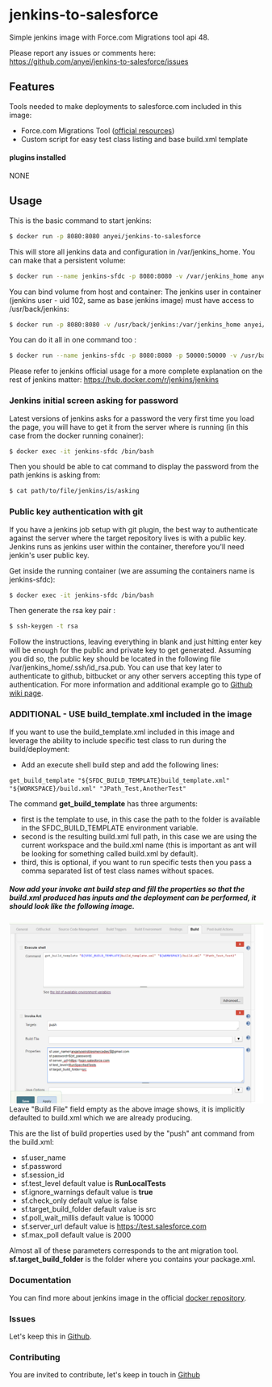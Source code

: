 # jenkins-to-salesforce

Simple jenkins image with Force.com Migrations tool api 48.

Please report any issues or comments here:
https://github.com/anyei/jenkins-to-salesforce/issues

## Features
Tools needed to make deployments to salesforce.com included in this image:
* Force.com Migrations Tool ([official resources]( https://developer.salesforce.com/page/Force.com_Migration_Tool ))
* Custom script for easy test class listing and base build.xml template

#### plugins installed
NONE

## Usage

This is the basic command to start jenkins:
```sh
$ docker run -p 8080:8080 anyei/jenkins-to-salesforce
```
This will store all jenkins data and configuration in /var/jenkins_home. You can make that a persistent volume:

```sh
$ docker run --name jenkins-sfdc -p 8080:8080 -v /var/jenkins_home anyei/jenkins-to-salesforce
```

You can bind volume from host and container: 
The jenkins user in container (jenkins user - uid 102, same as base jenkins image) must have access to /usr/back/jenkins:

```sh
$ docker run -p 8080:8080 -v /usr/back/jenkins:/var/jenkins_home anyei/jenkins-to-salesforce
```

You can do it all in one command too : 
```sh
$ docker run --name jenkins-sfdc -p 8080:8080 -p 50000:50000 -v /usr/back/jenkins:/var/jenkins_home -d anyei/jenkins-to-salesforce
```

Please refer to jenkins official usage for a more complete explanation on the rest of jenkins matter: https://hub.docker.com/r/jenkins/jenkins

### Jenkins initial screen asking for password
Latest versions of jenkins asks for a password the very first time you load the page, you will have to get it from the server where is running (in this case from the docker running conainer):
```sh
$ docker exec -it jenkins-sfdc /bin/bash
```
Then you should be able to cat command to display the password from the path jenkins is asking from:
```sh
$ cat path/to/file/jenkins/is/asking
```

### Public key authentication with git
If you have a jenkins job setup with git plugin, the best way to authenticate against the server where the target repository lives is with a public key. Jenkins runs as jenkins user within the container, therefore you'll need jenkin's user public key.

Get inside the running container (we are assuming the containers name is jenkins-sfdc):
```sh
$ docker exec -it jenkins-sfdc /bin/bash 
```
Then generate the rsa key pair :
```sh
$ ssh-keygen -t rsa 
```
Follow the instructions, leaving everything in blank and just hitting enter key will be enough for the public and private key to get generated. Assuming you did so, the public key should be located in the following file /var/jenkins_home/.ssh/id_rsa.pub. You can use that key later to authenticate to github, bitbucket or any other servers accepting this type of authentication. For more information and additional example go to [Github wiki page](https://github.com/anyei/jenkins-to-salesforce/wiki).

### ADDITIONAL - USE build_template.xml included in the image

If you want to use the build_template.xml included in this image and leverage the ability to include specific test class to run during the build/deployment:
* Add an execute shell build step and add the following lines:
```
get_build_template "${SFDC_BUILD_TEMPLATE}build_template.xml" "${WORKSPACE}/build.xml" "JPath_Test,AnotherTest"
```

The command **get_build_template** has three arguments:
* first is the template to use, in this case the path to the folder is available in the SFDC_BUILD_TEMPLATE environment variable.
* second is the resulting build.xml full path, in this case we are using the current workspace and the build.xml name (this is important as ant will be looking for something called build.xml by default).
* third, this is optional, if you want to run specific tests then you pass a comma separated list of test class names without spaces.

##### Now add your invoke ant build step and fill the properties so that the build.xml produced has inputs and the deployment can be performed, it should look like the following image.

![push to salesforce](https://github.com/anyei/jenkins-to-salesforce/raw/master/images/pushToSfdc.PNG)
Leave "Build File" field empty as the above image shows, it is implicitly defaulted to build.xml which we are already producing.

This are the list of build properties used by the "push" ant command from the build.xml:
* sf.user_name
* sf.password
* sf.session_id
* sf.test_level               default value is **RunLocalTests**
* sf.ignore_warnings          default value is **true**
* sf.check_only               default value is false
* sf.target_build_folder      default value is src
* sf.poll_wait_millis         default value is 10000
* sf.server_url               default value is https://test.salesforce.com
* sf.max_poll                 default value is 2000

Almost all of these parameters corresponds to the ant migration tool.
**sf.target_build_folder** is the folder where you contains your package.xml.

### Documentation
You can find more about jenkins image in the official [docker repository](https://hub.docker.com/r/jenkins/jenkins).

### Issues
Let's keep this in [Github](https://github.com/anyei/jenkins-to-salesforce/issues).

### Contributing

You are invited to contribute, let's keep in touch in [Github](https://github.com/anyei/jenkins-to-salesforce)


